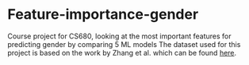 # Feature-importance-gender
Course project for CS680, looking at the most important features for predicting gender by comparing 5 ML models 
The dataset used for this project is based on the work by Zhang et al. which can be found [here]([url](https://github.com/zhangxunhui/new_pullreq_msr2020)).
